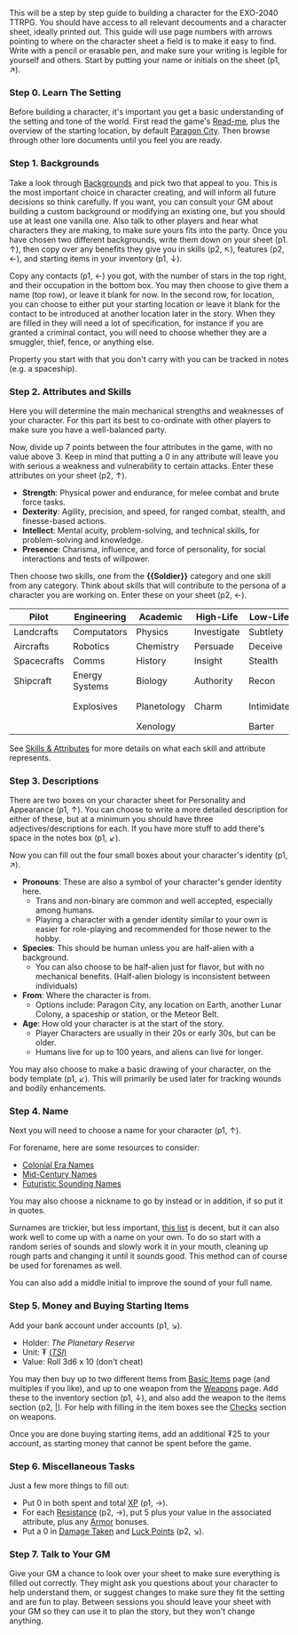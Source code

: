 This will be a step by step guide to building a character for the EXO-2040 TTRPG. You should have access to all relevant decouments and a character sheet, ideally printed out.  This guide will use page numbers with arrows pointing to where on the character sheet a field is to make it easy to find. Write with a pencil or erasable pen, and make sure your writing is legible for yourself and others. Start by putting your name or initials on the sheet (p1, ↗). 
### Step 0. Learn The Setting
Before building a character, it's important you get a basic understanding of the setting and tone of the world. First read the game's [Read-me](../Readme.md), plus the overview of the starting location, by default [Paragon City](../The%20System/Human%20Commonwealth/Paragon%20City.md). Then browse through other lore documents until you feel you are ready. 
### Step 1. Backgrounds
Take a look through [Backgrounds](Backgrounds.md) and pick two that appeal to you. This is the most important choice in character creating, and will inform all future decisions so think carefully. If you want, you can consult your GM about building a custom background or modifying an existing one, but you should use at least one vanilla one. Also talk to other players and hear what characters they are making, to make sure yours fits into the party. Once you have chosen two different backgrounds, write them down on your sheet (p1. ↑), then copy over any benefits they give you in skills (p2, ↖), features (p2, ←), and starting items in your inventory (p1, ↓).

Copy any contacts (p1, ←) you got, with the number of stars in the top right, and their occupation in the bottom box. You may then choose to give them a name (top row), or leave it blank for now. In the second row, for location, you can choose to either put your starting location or leave it blank for the contact to be introduced at another location later in the story. When they are filled in they will need a lot of specification, for instance if you are granted a criminal contact, you will need to choose whether they are a smuggler, thief, fence, or anything else.

Property you start with that you don't carry with you can be tracked in notes (e.g. a spaceship).
### Step 2. Attributes and Skills
Here you will determine the main mechanical strengths and weaknesses of your character. For this part its best to co-ordinate with other players to make sure you have a well-balanced party.

Now, divide up 7 points between the four attributes in the game, with no value above 3.  Keep in mind that putting a 0 in any attribute will leave you with serious a weakness and vulnerability to certain attacks. Enter these attributes on your sheet (p2, ↑). 
- **Strength**: Physical power and endurance, for melee combat and brute force tasks.
- **Dexterity**: Agility, precision, and speed, for ranged combat, stealth, and finesse-based actions.
- **Intellect**: Mental acuity, problem-solving, and technical skills, for problem-solving and knowledge.
- **Presence**: Charisma, influence, and force of personality, for social interactions and tests of willpower.

Then choose two skills, one from the **{{Soldier}}** category and one skill from any category. Think about skills that will contribute to the persona of a character you are working on. Enter these on your sheet (p2, ←).

| Pilot       | Engineering    | Academic    | High-Life   | Low-Life   | Soldier        | Explorer   |
| ----------- | -------------- | ----------- | ----------- | ---------- | -------------- | ---------- |
| Landcrafts  | Computators    | Physics     | Investigate | Subtlety   | Archery        | Medicate   |
| Aircrafts   | Robotics       | Chemistry   | Persuade    | Deceive    | Blades         | Move       |
| Spacecrafts | Comms          | History     | Insight     | Stealth    | Firearms       | *Survival* |
| Shipcraft   | Energy Systems | Biology     | Authority   | Recon      | Energy Weapons | Navigate   |
|             | Explosives     | Planetology | Charm       | Intimidate | Martial Arts   | Track      |
|             |                | Xenology    |             | Barter     |                | Nature     |

See [Skills & Attributes](/Player%20Resources/Skills%20&%20Attributes.md) for more details on what each skill and attribute represents.
### Step 3. Descriptions
There are two boxes on your character sheet for Personality and Appearance (p1, ↑). You can choose to write a more detailed description for either of these, but at a minimum you should have three adjectives/descriptions for each. If you have more stuff to add there's space in the notes box (p1, ↙).

Now you can fill out the four small boxes about your character's identity (p1, ↗).

- **Pronouns**: These are also a symbol of your character's gender identity here.
	- Trans and non-binary are common and well accepted, especially among humans.
	- Playing a character with a gender identity similar to your own is easier for role-playing and recommended for those newer to the hobby.
- **Species**: This should be human unless you are half-alien with a background.
	- You can also choose to be half-alien just for flavor, but with no mechanical benefits. (Half-alien biology is inconsistent between individuals)
- **From**: Where the character is from.
	- Options include: Paragon City, any location on Earth, another Lunar Colony, a spaceship or station, or the Meteor Belt.
- **Age**: How old your character is at the start of the story.
	- Player Characters are usually in their 20s or early 30s, but can be older.
	- Humans live for up to 100 years, and aliens can live for longer.

You may also choose to make a basic drawing of your character, on the body template (p1, ↙). This will primarily be used later for tracking wounds and bodily enhancements.
### Step 4. Name
Next you will need to choose a name for your character (p1, ↑).

For forename, here are some resources to consider:
- [Colonial Era Names](https://nameberry.com/list/1031/colonial-names-from-the-1700s)
- [Mid-Century Names](https://nameberry.com/list/426/midcentury-baby-names)
- [Futuristic Sounding Names](https://momlovesbest.com/futuristic-baby-names)

You may also choose a nickname to go by instead or in addition, if so put it in quotes.

Surnames are trickier, but less important, [this list](https://listophile.com/names/last/vintage/) is decent, but it can also work well to come up with a name on your own. To do so start with a random series of sounds and slowly work it in your mouth, cleaning up rough parts and changing it until it sounds good. This method can of course be used for forenames as well.

You can also add a middle initial to improve the sound of your full name.
### Step 5. Money and Buying Starting Items
Add your bank account under accounts (p1, ↘).
- Holder: *The Planetary Reserve*
- Unit: ₮ [(*TSI*)](../Setting/Currencies.md#TSI)
- Value: Roll 3d6 x 10 (don't cheat)

You may then buy up to two different Items from [Basic Items](../Items/Basic%20Items.md) page (and multiples if you like), and up to one weapon from the [Weapons](../Items/Weapons.md) page. Add these to the inventory section (p1, ↓), and also add the weapon to the items section (p2, |). For help with filling in the item boxes see the [Checks](../Rules/Checks.md#Weapons) section on weapons.

Once you are done buying starting items, add an additional ₮25 to your account, as starting money that cannot be spent before the game.
### Step 6. Miscellaneous Tasks
Just a few more things to fill out:
- Put 0 in both spent and total [XP](XP.md) (p1, →).
- For each [Resistance](../Rules/Combat.md#Resistances) (p2, →), put 5 plus your value in the associated attribute, plus any [Armor](../Rules/Checks.md#Armor) bonuses.
- Put a 0 in [Damage Taken](../Rules/Combat.md#Damage%20Taken) and [Luck Points](../Rules/Mechanics.md#Luck%20Points) (p2, ↘).
### Step 7. Talk to Your GM
Give your GM a chance to look over your sheet to make sure everything is filled out correctly. They might ask you questions about your character to help understand them, or suggest changes to make sure they fit the setting and are fun to play. Between sessions you should leave your sheet with your GM so they can use it to plan the story, but they won't change anything.